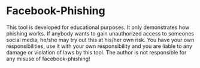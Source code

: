 # Facebook-Phishing
This tool is developed for educational purposes. It only demonstrates how phishing works. If anybody wants to gain unauthorized access to someones social media, he/she may try out this at his/her own risk. You have your own responsibilities, use it with your own responsibility and you are liable to any damage or violation of laws by this tool. The author is not responsible for any misuse of facebook-phishing!
